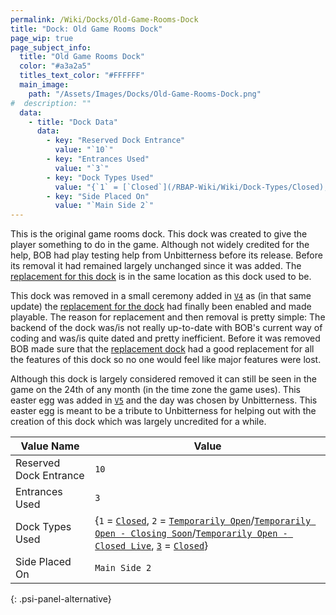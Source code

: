 ```yaml
---
permalink: /Wiki/Docks/Old-Game-Rooms-Dock
title: "Dock: Old Game Rooms Dock"
page_wip: true
page_subject_info:
  title: "Old Game Rooms Dock"
  color: "#a3a2a5"
  titles_text_color: "#FFFFFF"
  main_image:
    path: "/Assets/Images/Docks/Old-Game-Rooms-Dock.png"
#  description: ""
  data:
    - title: "Dock Data"
      data:
        - key: "Reserved Dock Entrance"
          value: "`10`"
        - key: "Entrances Used"
          value: "`3`"
        - key: "Dock Types Used"
          value: "{`1` = [`Closed`](/RBAP-Wiki/Wiki/Dock-Types/Closed), `2` = [`Temporarily Open`](/RBAP-Wiki/Wiki/Dock-Types/Temporarily-Open)/[`Temporarily Open - Closing Soon`](/RBAP-Wiki/Wiki/Dock-Types/Temporarily-Open-Closing-Soon)/[`Temporarily Open - Closed Live`](/RBAP-Wiki/Wiki/Dock-Types/Temporarily-Open-Closed-Live), `3` = [`Closed`](/RBAP-Wiki/Wiki/Dock-Types/Closed)}"
        - key: "Side Placed On"
          value: "`Main Side 2`"
---
```


This is the original game rooms dock. This dock was created to give the player something to do in the game. Although not widely credited for the help, BOB had play testing help from Unbitterness before its release. Before its removal it had remained largely unchanged since it was added. The [replacement for this dock](/RBAP-Wiki/Wiki/Docks/Game-Rooms-Dock) is in the same location as this dock used to be.

This dock was removed in a small ceremony added in [`V4`](/RBAP-Wiki/Posts/Update-Log/4-0-0) as (in that same update) the [replacement for the dock](/RBAP-Wiki/Wiki/Docks/Game-Rooms-Dock) had finally been enabled and made playable. The reason for replacement and then removal is pretty simple: The backend of the dock was/is not really up-to-date with BOB's current way of coding and was/is quite dated and pretty inefficient. Before it was removed BOB made sure that the [replacement dock](/RBAP-Wiki/Wiki/Docks/Game-Rooms-Dock) had a good replacement for all the features of this dock so no one would feel like major features were lost.

Although this dock is largely considered removed it can still be seen in the game on the 24th of any month (in the time zone the game uses). This easter egg was added in [`V5`](/RBAP-Wiki/Posts/Update-Log/5-0-0) and the day was chosen by Unbitterness. This easter egg is meant to be a tribute to Unbitterness for helping out with the creation of this dock which was largely uncredited for a while.

| Value Name             | Value |
|-|-|
| Reserved Dock Entrance | `10` |
| Entrances Used         | `3` |
| Dock Types Used        | {`1` = [`Closed`](/RBAP-Wiki/Wiki/Dock-Types/Closed), `2` = [`Temporarily Open`](/RBAP-Wiki/Wiki/Dock-Types/Temporarily-Open)/[`Temporarily Open - Closing Soon`](/RBAP-Wiki/Wiki/Dock-Types/Temporarily-Open-Closing-Soon)/[`Temporarily Open - Closed Live`](/RBAP-Wiki/Wiki/Dock-Types/Temporarily-Open-Closed-Live), [`3`](/RBAP-Wiki/Wiki/Value-Types#number) = [`Closed`](/RBAP-Wiki/Wiki/Dock-Types/Closed)} |
| Side Placed On         | `Main Side 2` |
{: .psi-panel-alternative}

<img class="dock-image" src="/RBAP-Wiki/Assets/Images/Docks/Old-Game-Rooms-Dock.png" alt="">